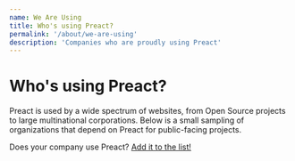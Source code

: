 ```yaml
---
name: We Are Using
title: Who's using Preact?
permalink: '/about/we-are-using'
description: 'Companies who are proudly using Preact'
---
```


# Who's using Preact?

Preact is used by a wide spectrum of websites, from Open Source projects to large multinational corporations.
Below is a small sampling of organizations that depend on Preact for public-facing projects.

Does your company use Preact? [Add it to the list!](https://github.com/preactjs/preact-www/blob/master/src/components/we-are-using/index.js)

<div class="breaker">
  <we-are-using></we-are-using>
</div>
